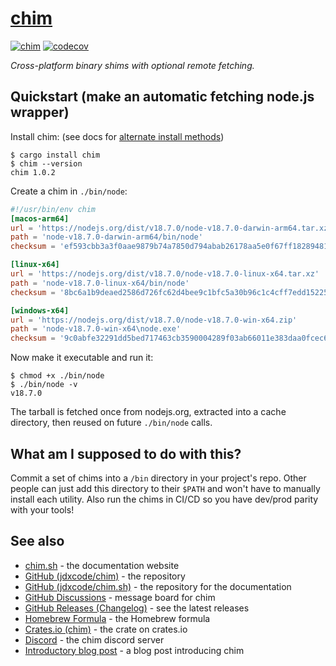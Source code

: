 # [chim](https://chim.sh/)

[![chim](https://github.com/jdxcode/chim/actions/workflows/chim.yml/badge.svg?branch=main)](https://github.com/jdxcode/chim/actions/workflows/chim.yml)
[![codecov](https://codecov.io/gh/jdxcode/chim/branch/main/graph/badge.svg?token=CWOTCG9F5D)](https://codecov.io/gh/jdxcode/chim)

_Cross-platform binary shims with optional remote fetching._

## Quickstart (make an automatic fetching node.js wrapper)

Install chim: (see docs for [alternate install methods](https://chim.sh/docs/installing/))

```
$ cargo install chim
$ chim --version
chim 1.0.2
```

Create a chim in `./bin/node`:

```toml
#!/usr/bin/env chim
[macos-arm64]
url = 'https://nodejs.org/dist/v18.7.0/node-v18.7.0-darwin-arm64.tar.xz'
path = 'node-v18.7.0-darwin-arm64/bin/node'
checksum = 'ef593cbb3a3f0aae9879b74a7850d794abab26178aa5e0f67ff182894811e6f0'

[linux-x64]
url = 'https://nodejs.org/dist/v18.7.0/node-v18.7.0-linux-x64.tar.xz'
path = 'node-v18.7.0-linux-x64/bin/node'
checksum = '8bc6a1b9deaed2586d726fc62d4bee9c1bfc5a30b96c1c4cff7edd15225a11a2'

[windows-x64]
url = 'https://nodejs.org/dist/v18.7.0/node-v18.7.0-win-x64.zip'
path = 'node-v18.7.0-win-x64\node.exe'
checksum = '9c0abfe32291dd5bed717463cb3590004289f03ab66011e383daa0fcec674683'
```

Now make it executable and run it:

```
$ chmod +x ./bin/node
$ ./bin/node -v
v18.7.0
```

The tarball is fetched once from nodejs.org, extracted into a cache directory, then reused on future `./bin/node` calls.

## What am I supposed to do with this?

Commit a set of chims into a `/bin` directory in your project's repo. Other people can just add this directory to their
`$PATH` and won't have to manually install each utility. Also run the chims in CI/CD so you have dev/prod parity with
your tools!

## See also

* [chim.sh](https://chim.sh/) - the documentation website
* [GitHub (jdxcode/chim)](https://github.com/jdxcode/chim) - the repository
* [GitHub (jdxcode/chim.sh)](https://github.com/jdxcode/chim.sh) - the repository for the documentation
* [GitHub Discussions](https://github.com/jdxcode/chim/discussions) - message board for chim
* [GitHub Releases (Changelog)](https://github.com/jdxcode/chim/releases) - see the latest releases
* [Homebrew Formula](https://github.com/jdxcode/homebrew-tap/blob/main/chim.rb) - the Homebrew formula
* [Crates.io (chim)](https://crates.io/crates/chim) - the crate on crates.io
* [Discord](https://discord.gg/j3KUQj5HsN) - the chim discord server
* [Introductory blog post](https://jdxcode.com/posts/2022-09-04-introducing-chim/) - a blog post introducing chim
